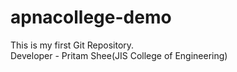 # apnacollege-demo
This is my first Git Repository.
<br>
Developer - Pritam Shee(JIS College of Engineering)
